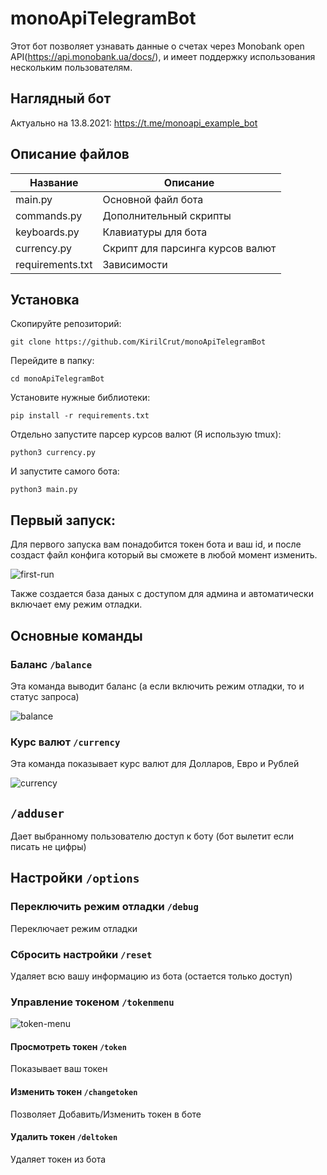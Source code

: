# monoApiTelegramBot
Этот бот позволяет узнавать данные о счетах через Monobank open API(https://api.monobank.ua/docs/), и имеет поддержку использования нескольким пользователям.
## Наглядный бот
Актуально на 13.8.2021: https://t.me/monoapi_example_bot
## Описание файлов

Название | Описание |
--- | --- |
main.py | Основной файл бота |
commands.py | Дополнительный скрипты |
keyboards.py | Клавиатуры для бота |
currency.py | Скрипт для парсинга курсов валют |
requirements.txt | Зависимости

## Установка
Скопируйте репозиторий:
    
    git clone https://github.com/KirilCrut/monoApiTelegramBot
Перейдите в папку:
    
    cd monoApiTelegramBot
Установите нужные библиотеки:
    
    pip install -r requirements.txt
Отдельно запустите парсер курсов валют (Я использую tmux):
  
    python3 currency.py
И запустите самого бота:

    python3 main.py
## Первый запуск:
Для первого запуска вам понадобится токен бота и ваш id, и после создаст файл конфига который вы сможете в любой момент изменить.

![first-run](https://i.imgur.com/40vEVMx.png)

Также создается база даных с доступом для админа и автоматически включает ему режим отладки.
## Основные команды
### Баланс `/balance`
Эта команда выводит баланс (а если включить режим отладки, то и статус запроса)

![balance](https://i.imgur.com/kfc3Nf6.png)
### Курс валют `/currency`
Эта команда показывает курс валют для Долларов, Евро и Рублей

![currency](https://i.imgur.com/11cX3lw.png)
## `/adduser`
Дает выбранному пользователю доступ к боту (бот вылетит если писать не цифры)
## Настройки `/options`
### Переключить режим отладки `/debug`
Переключает режим отладки
### Сбросить настройки `/reset`
Удаляет всю вашу информацию из бота (остается только доступ)
### Управление токеном `/tokenmenu`

![token-menu](https://i.imgur.com/rrxq2nz.png)
#### Просмотреть токен `/token`
Показывает ваш токен
#### Изменить токен `/changetoken`
Позволяет Добавить/Изменить токен в боте
#### Удалить токен `/deltoken`
Удаляет токен из бота
